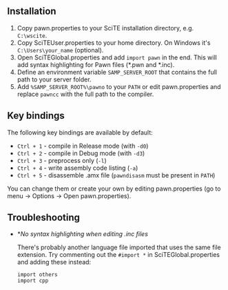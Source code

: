 Installation
------------

1. Copy pawn.properties to your SciTE installation directory, e.g. `C:\wscite`.
2. Copy SciTEUser.properties to your home directory. On Windows it's
   `C:\Users\your_name` (optional).
3. Open SciTEGlobal.properties and add `import pawn` in the end.
   This will add syntax highlighting for Pawn files (*.pwn and *.inc).
4. Define an environment variable `SAMP_SERVER_ROOT` that contains the full path
   to your server folder.
5. Add `%SAMP_SERVER_ROOT%\pawno` to your `PATH` or edit pawn.properties and
   replace `pawncc` with the full path to the compiler.

Key bindings
------------

The following key bindings are available by default:

* `Ctrl + 1` - compile in Release mode (with `-d0`)
* `Ctrl + 2` - compile in Debug mode (with `-d3`)
* `Ctrl + 3` - preprocess only (`-l`)
* `Ctrl + 4` - write assembly code listing (`-a`)
* `Ctrl + 5` - disassemble .amx file (`pawndisasm` must be present in `PATH`)

You can change them or create your own by editing pawn.properties (go to menu ->
Options -> Open pawn.properties).


Troubleshooting
---------------

* **No syntax highlighting when editing *.inc files**

  There's probably another language file imported that uses the same file
  extension. Try commenting out the `#import *` in SciTEGlobal.properties
  and adding these instead:
  
  ```
  import others
  import cpp
  ```
